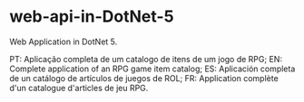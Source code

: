 # web-api-in-DotNet-5
Web Application in DotNet 5.

PT: Aplicação completa de um catalogo de itens de um jogo de RPG;
EN: Complete application of an RPG game item catalog;
ES: Aplicación completa de un catálogo de artículos de juegos de ROL;
FR: Application complète d'un catalogue d'articles de jeu RPG.

